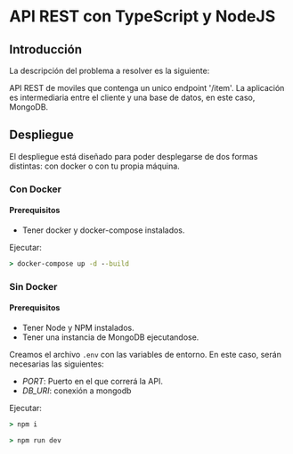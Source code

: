 # API REST con TypeScript y NodeJS

## Introducción 
La descripción del problema a resolver es la siguiente:

API REST de moviles que contenga un unico endpoint '/item'. La aplicación es intermediaria entre el cliente y una base de datos, en este caso, MongoDB.

## Despliegue
El despliegue está diseñado para poder desplegarse de dos formas distintas: con docker o con tu propia máquina.


### Con Docker
#### Prerequisitos
- Tener docker y docker-compose instalados.

Ejecutar:
```cmd
> docker-compose up -d --build
```
### Sin Docker
#### Prerequisitos
- Tener Node y NPM instalados.
- Tener una instancia de MongoDB ejecutandose.
  
Creamos el archivo `.env` con las variables de entorno. En este caso, serán necesarias las siguientes:
- *PORT*: Puerto en el que correrá la API.
- *DB_URI*: conexión a mongodb

Ejecutar:
```cmd
> npm i
```
```cmd
> npm run dev
```